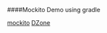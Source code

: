 ####Mockito Demo using gradle

[mockito](mockito.org)
[DZone](https://dzone.com/articles/getting-started-mocking-java)
